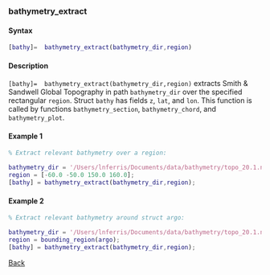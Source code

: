 ### bathymetry_extract

#### Syntax

```Matlab
[bathy]=  bathymetry_extract(bathymetry_dir,region)
```
#### Description

``[bathy]=  bathymetry_extract(bathymetry_dir,region)`` extracts Smith & Sandwell Global Topography in path ``bathymetry_dir`` over the specified rectangular ``region``. Struct ``bathy`` has fields ``z``, ``lat``, and ``lon``. This function is called by functions ``bathymetry_section``, ``bathymetry_chord``, and ``bathymetry_plot``.

#### Example 1

```Matlab
% Extract relevant bathymetry over a region:

bathymetry_dir = '/Users/lnferris/Documents/data/bathymetry/topo_20.1.nc';
region = [-60.0 -50.0 150.0 160.0];
[bathy] = bathymetry_extract(bathymetry_dir,region);
```

#### Example 2

```Matlab
% Extract relevant bathymetry around struct argo:

bathymetry_dir = '/Users/lnferris/Documents/data/bathymetry/topo_20.1.nc';
region = bounding_region(argo);
[bathy] = bathymetry_extract(bathymetry_dir,region);

```

[Back](https://github.com/lnferris/ocean_data_tools#adding-bathymetry-to-existing-plots-1)


